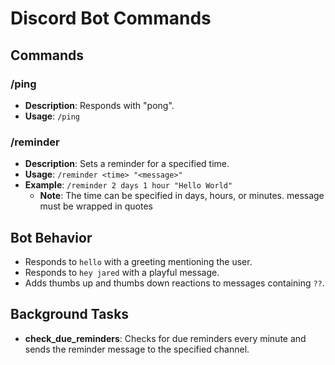 # Discord Bot Commands

## Commands

### /ping
- **Description**: Responds with "pong".
- **Usage**: `/ping`

### /reminder
- **Description**: Sets a reminder for a specified time.
- **Usage**: `/reminder <time> "<message>"`
- **Example**: `/reminder 2 days 1 hour "Hello World"`
  - **Note**: The time can be specified in days, hours, or minutes. message must be wrapped in quotes

## Bot Behavior
- Responds to `hello` with a greeting mentioning the user.
- Responds to `hey jared` with a playful message.
- Adds thumbs up and thumbs down reactions to messages containing `??`.

## Background Tasks
- **check_due_reminders**: Checks for due reminders every minute and sends the reminder message to the specified channel.
